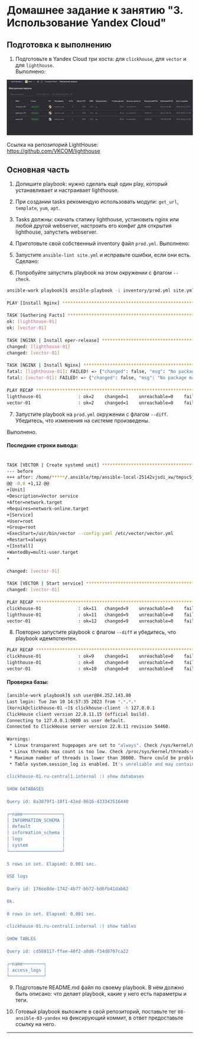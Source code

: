 # Домашнее задание к занятию "3. Использование Yandex Cloud"

## Подготовка к выполнению

1. Подготовьте в Yandex Cloud три хоста: для `clickhouse`, для `vector` и для `lighthouse`.     
Выполнено:  
 
![Yandex-vm](img/screen.png)

Ссылка на репозиторий LightHouse: https://github.com/VKCOM/lighthouse

## Основная часть

1. Допишите playbook: нужно сделать ещё один play, который устанавливает и настраивает lighthouse.

2. При создании tasks рекомендую использовать модули: `get_url`, `template`, `yum`, `apt`.
3. Tasks должны: скачать статику lighthouse, установить nginx или любой другой webserver, настроить его конфиг для открытия lighthouse, запустить webserver.

4. Приготовьте свой собственный inventory файл `prod.yml`.
Выполнено:  
5. Запустите `ansible-lint site.yml` и исправьте ошибки, если они есть.
Сделано:    
6. Попробуйте запустить playbook на этом окружении с флагом `--check`.
```bash
ansible-work playbook]$ ansible-playbook -i inventory/prod.yml site.yml --check

PLAY [Install Nginx] *************************************************************************************************************************

TASK [Gathering Facts] ***********************************************************************************************************************
ok: [lighthouse-01]
ok: [vector-01]

TASK [NGINX | Install eper-release] **********************************************************************************************************
changed: [lighthouse-01]
changed: [vector-01]

TASK [NGINX | Install Nginx] *****************************************************************************************************************
fatal: [lighthouse-01]: FAILED! => {"changed": false, "msg": "No package matching 'nginx' found available, installed or updated", "rc": 126, "results": ["No package matching 'nginx' found available, installed or updated"]}
fatal: [vector-01]: FAILED! => {"changed": false, "msg": "No package matching 'nginx' found available, installed or updated", "rc": 126, "results": ["No package matching 'nginx' found available, installed or updated"]}

PLAY RECAP ***********************************************************************************************************************************
lighthouse-01              : ok=2    changed=1    unreachable=0    failed=1    skipped=0    rescued=0    ignored=0
vector-01                  : ok=2    changed=1    unreachable=0    failed=1    skipped=0    rescued=0    ignored=0

```
7. Запустите playbook на `prod.yml` окружении с флагом `--diff`.    
Убедитесь, что изменения на системе произведены.    

Выполнено.  
#### Последние строки вывода:    

```bash

TASK [VECTOR | Create systemd unit] **********************************************************************************************************
--- before
+++ after: /home/*****/.ansible/tmp/ansible-local-25142vjsdi_xw/tmpsc5jw62b/vector.service.j2
@@ -0,0 +1,12 @@
+[Unit]
+Description=Vector service
+After=network.target
+Requires=network-online.target
+[Service]
+User=root
+Group=root
+ExecStart=/usr/bin/vector --config-yaml /etc/vector/vector.yml
+Restart=always
+[Install]
+WantedBy=multi-user.target
+

changed: [vector-01]

TASK [VECTOR | Start service] ****************************************************************************************************************
changed: [vector-01]

PLAY RECAP ***********************************************************************************************************************************
clickhouse-01              : ok=11   changed=9    unreachable=0    failed=0    skipped=0    rescued=0    ignored=0
lighthouse-01              : ok=11   changed=9    unreachable=0    failed=0    skipped=0    rescued=0    ignored=0
vector-01                  : ok=12   changed=9    unreachable=0    failed=0    skipped=0    rescued=0    ignored=0

```

8. Повторно запустите playbook с флагом `--diff` и убедитесь, что playbook идемпотентен.
```bash
PLAY RECAP ***********************************************************************************************************************************
clickhouse-01              : ok=9    changed=1    unreachable=0    failed=0    skipped=0    rescued=0    ignored=0
lighthouse-01              : ok=8    changed=0    unreachable=0    failed=0    skipped=0    rescued=0    ignored=0
vector-01                  : ok=10   changed=0    unreachable=0    failed=0    skipped=0    rescued=0    ignored=0

```

#### Проверка базы:     

```bash
[ansible-work playbook]$ ssh user@84.252.143.80
Last login: Tue Jan 10 14:57:35 2023 from *.*.*.*
[kornik@clickhouse-01 ~]$ clickhouse-client -h 127.0.0.1
ClickHouse client version 22.8.11.15 (official build).
Connecting to 127.0.0.1:9000 as user default.
Connected to ClickHouse server version 22.8.11 revision 54460.

Warnings:
 * Linux transparent hugepages are set to "always". Check /sys/kernel/mm/transparent_hugepage/enabled
 * Linux threads max count is too low. Check /proc/sys/kernel/threads-max
 * Maximum number of threads is lower than 30000. There could be problems with handling a lot of simultaneous queries.
 * Table system.session_log is enabled. It's unreliable and may contain garbage. Do not use it for any kind of security monitoring.

clickhouse-01.ru-central1.internal :) show databases

SHOW DATABASES

Query id: 8a3879f1-18f1-42ed-8616-433343516440

┌─name───────────────┐
│ INFORMATION_SCHEMA │
│ default            │
│ information_schema │
│ logs               │
│ system             │
└────────────────────┘

5 rows in set. Elapsed: 0.001 sec.

USE logs

Query id: 176ee8de-1742-4b77-bb72-bd6fb41dab62

Ok.

0 rows in set. Elapsed: 0.001 sec.

clickhouse-01.ru-central1.internal :) show tables

SHOW TABLES

Query id: cd508117-ffae-40f2-a8d6-f34d0707ca22

┌─name────────┐
│ access_logs │
└─────────────┘

```


9. Подготовьте README.md файл по своему playbook. В нём должно быть описано: что делает playbook, какие у него есть параметры и теги.

10. Готовый playbook выложите в свой репозиторий, поставьте тег `08-ansible-03-yandex` на фиксирующий коммит, в ответ предоставьте ссылку на него.

---

